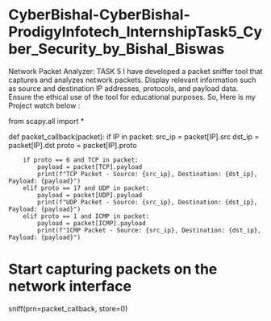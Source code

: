 # CyberBishal-CyberBishal-ProdigyInfotech_InternshipTask5_Cyber_Security_by_Bishal_Biswas
 Network Packet Analyzer: TASK 5 I have developed a packet sniffer tool that captures and analyzes network packets. Display relevant information such as source and destination IP addresses, protocols, and payload data. Ensure the ethical use of the tool for educational purposes.
 So, Here is my Project watch below :

from scapy.all import *

def packet_callback(packet):
    if IP in packet:
        src_ip = packet[IP].src
        dst_ip = packet[IP].dst
        proto = packet[IP].proto

        if proto == 6 and TCP in packet:
            payload = packet[TCP].payload
            print(f"TCP Packet - Source: {src_ip}, Destination: {dst_ip}, Payload: {payload}")
        elif proto == 17 and UDP in packet:
            payload = packet[UDP].payload
            print(f"UDP Packet - Source: {src_ip}, Destination: {dst_ip}, Payload: {payload}")
        elif proto == 1 and ICMP in packet:
            payload = packet[ICMP].payload
            print(f"ICMP Packet - Source: {src_ip}, Destination: {dst_ip}, Payload: {payload}")

# Start capturing packets on the network interface
sniff(prn=packet_callback, store=0)

 

